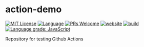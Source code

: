 # action-demo

<!-- [START BADGES] -->
<!-- Please keep comment here to allow auto update -->
[![MIT License](https://img.shields.io/github/license/dl1998/action-demo?style=flat-square)](https://github.com/dl1998/action-demo/blob/main/LICENSE)
[![Language](https://img.shields.io/badge/language-TypeScript-blue.svg?style=flat-square)](https://www.typescriptlang.org)
[![PRs Welcome](https://img.shields.io/badge/PRs-Welcome-brightgreen.svg?style=flat-square)](https://github.com/dl1998/action-demo/pulls)
[![website](https://img.shields.io/static/v1?label=&labelColor=505050&message=marketplace&color=0076D6&style=flat-square&logo=google-chrome&logoColor=0076D6)](https://github.com/marketplace/actions/action-demo)
[![build](https://img.shields.io/github/workflow/status/dl1998/action-demo/Release/master?logo=github&style=flat-square)](https://github.com/dl1998/action-demo/actions/workflows/add-badge.yml)
[![Language grade: JavaScript](https://img.shields.io/lgtm/grade/javascript/g/dl1998/action-demo.svg?logo=lgtm&style=flat-square)](https://lgtm.com/projects/g/dl1998/action-demo/context:javascript)
<!-- [END BADGES] -->

Repository for testing Github Actions
